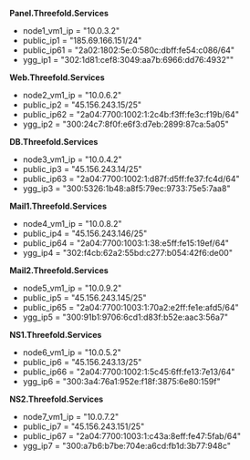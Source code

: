 **Panel.Threefold.Services**
- node1_vm1_ip = "10.0.3.2"
- public_ip1 = "185.69.166.151/24"
- public_ip61 = "2a02:1802:5e:0:580c:dbff:fe54:c086/64"
- ygg_ip1 = "302:1d81:cef8:3049:aa7b:6966:dd76:4932""

**Web.Threefold.Services**
- node2_vm1_ip = "10.0.6.2"
- public_ip2 = "45.156.243.15/25"
- public_ip62 = "2a04:7700:1002:1:2c4b:f3ff:fe3c:f19b/64"
- ygg_ip2 = "300:24c7:8f0f:e6f3:d7eb:2899:87ca:5a05"

**DB.Threefold.Services**
- node3_vm1_ip = "10.0.4.2"
- public_ip3 = "45.156.243.14/25"
- public_ip63 = "2a04:7700:1002:1:d87f:d5ff:fe37:fc4d/64"
- ygg_ip3 = "300:5326:1b48:a8f5:79ec:9733:75e5:7aa8"

**Mail1.Threefold.Services**
- node4_vm1_ip = "10.0.8.2"
- public_ip4 = "45.156.243.146/25"
- public_ip64 = "2a04:7700:1003:1:38:e5ff:fe15:19ef/64"
- ygg_ip4 = "302:f4cb:62a2:55bd:c277:b054:42f6:de00"

**Mail2.Threefold.Services**
- node5_vm1_ip = "10.0.9.2"
- public_ip5 = "45.156.243.145/25"
- public_ip65 = "2a04:7700:1003:1:70a2:e2ff:fe1e:afd5/64"
- ygg_ip5 = "300:91b1:9706:6cd1:d83f:b52e:aac3:56a7"

**NS1.Threefold.Services**
- node6_vm1_ip = "10.0.5.2"
- public_ip6 = "45.156.243.13/25"
- public_ip66 = "2a04:7700:1002:1:5c45:6ff:fe13:7e13/64"
- ygg_ip6 = "300:3a4:76a1:952e:f18f:3875:6e80:159f"

**NS2.Threefold.Services**
- node7_vm1_ip = "10.0.7.2"
- public_ip7 = "45.156.243.151/25"
- public_ip67 = "2a04:7700:1003:1:c43a:8eff:fe47:5fab/64"
- ygg_ip7 = "300:a7b6:b7be:704e:a6cd:fb1d:3b77:948c"

